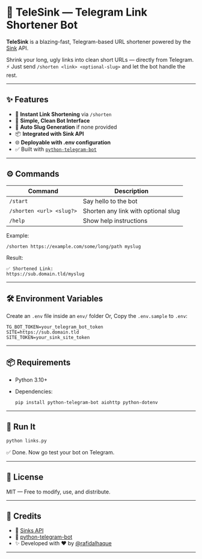 # 🚀 TeleSink — Telegram Link Shortener Bot

**TeleSink** is a blazing-fast, Telegram-based URL shortener powered by the [Sink](https://github.com/ccbikai/Sink) API.

Shrink your long, ugly links into clean short URLs — directly from Telegram. ⚡️
Just send `/shorten <link> <optional-slug>` and let the bot handle the rest.

---

## ✨ Features

* 🔗 **Instant Link Shortening** via `/shorten`
* 🤖 **Simple, Clean Bot Interface**
* 🧠 **Auto Slug Generation** if none provided
* 📦 **Integrated with Sink API**
* 🌐 **Deployable with .env configuration**
* ✅ Built with [`python-telegram-bot`](https://github.com/python-telegram-bot/python-telegram-bot)

---

## ⚙️ Commands

| Command                 | Description                         |
|-------------------------| ----------------------------------- |
| `/start`                | Say hello to the bot                |
| `/shorten <url> <slug?>` | Shorten any link with optional slug |
| `/help`                 | Show help instructions              |

Example:

```text
/shorten https://example.com/some/long/path myslug
```

Result:

```
✅ Shortened Link:
https://sub.domain.tld/myslug
```

---

## 🛠️ Environment Variables

Create an `.env` file inside an `env/` folder Or, Copy the `.env.sample` to `.env`:

```env
TG_BOT_TOKEN=your_telegram_bot_token
SITE=https://sub.domain.tld
SITE_TOKEN=your_sink_site_token
```
---

## 📦 Requirements

* Python 3.10+
* Dependencies:

  ```bash
  pip install python-telegram-bot aiohttp python-dotenv
  ```

---

## 🚀 Run It

```bash
python links.py
```

✅ Done. Now go test your bot on Telegram.

---

## 📄 License

MIT — Free to modify, use, and distribute.

---

## 🙌 Credits

* 🔗 [Sinks API](https://github.com/ccbikai/Sink)
* 🤖 [python-telegram-bot](https://github.com/python-telegram-bot/python-telegram-bot)
* ✨ Developed with ❤️ by [@rafidalhaque](https://t.me/rafidalhaque)

---
